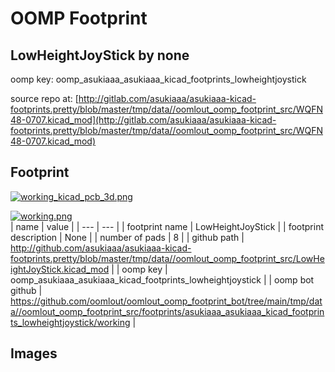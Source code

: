 # OOMP Footprint  
## LowHeightJoyStick  by none  
  
oomp key: oomp_asukiaaa_asukiaaa_kicad_footprints_lowheightjoystick  
  
source repo at: [http://gitlab.com/asukiaaa/asukiaaa-kicad-footprints.pretty/blob/master/tmp/data//oomlout_oomp_footprint_src/WQFN48-0707.kicad_mod](http://gitlab.com/asukiaaa/asukiaaa-kicad-footprints.pretty/blob/master/tmp/data//oomlout_oomp_footprint_src/WQFN48-0707.kicad_mod)  
## Footprint  
  
[![working_kicad_pcb_3d.png](working_kicad_pcb_3d_600.png)](working_kicad_pcb_3d.png)  
  
[![working.png](working_600.png)](working.png)  
| name | value | 
| --- | --- | 
| footprint name | LowHeightJoyStick | 
| footprint description | None | 
| number of pads | 8 | 
| github path | http://github.com/asukiaaa/asukiaaa-kicad-footprints.pretty/blob/master/tmp/data//oomlout_oomp_footprint_src/LowHeightJoyStick.kicad_mod | 
| oomp key | oomp_asukiaaa_asukiaaa_kicad_footprints_lowheightjoystick | 
| oomp bot github | https://github.com/oomlout/oomlout_oomp_footprint_bot/tree/main/tmp/data//oomlout_oomp_footprint_src/footprints/asukiaaa_asukiaaa_kicad_footprints_lowheightjoystick/working | 
## Images  
